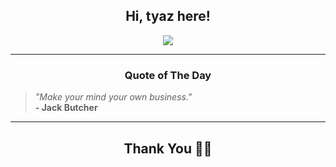 <h2 align="center"> Hi, tyaz here!</h2>

<p align="center">
<a href="https://github.com/tyazx" alt="github streak"><img src="https://dvst-streak.herokuapp.com/?user=tyazx&theme=tokyonight&fire=DD472C"></a>
</p>

<hr>
<h3 align="center">Quote of The Day</h3>
<p align="center">
<blockquote>
<i>"Make your mind your own business."</i>
<br>
<b>- Jack Butcher</b>
</blockquote>
</p>


<hr>
<h2 align="center">Thank You 🙏🏼</h2>
